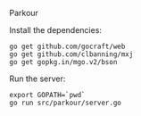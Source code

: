 Parkour

Install the dependencies:

    go get github.com/gocraft/web
    go get github.com/clbanning/mxj
    go get gopkg.in/mgo.v2/bson

Run the server:

    export GOPATH=`pwd`
    go run src/parkour/server.go
